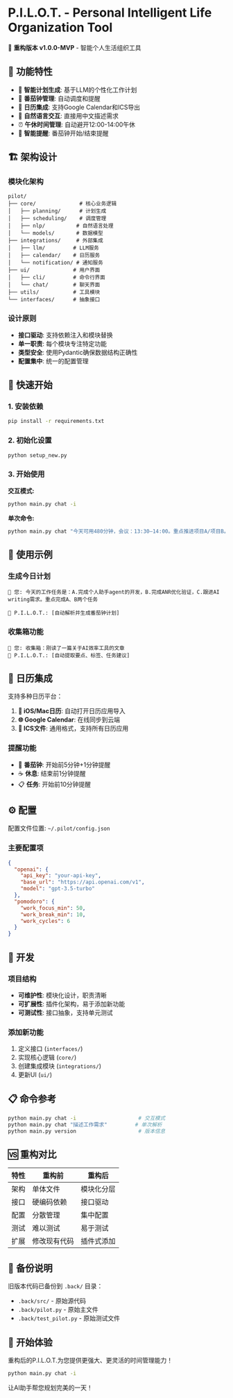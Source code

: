 # P.I.L.O.T. - Personal Intelligent Life Organization Tool

🚀 **重构版本 v1.0.0-MVP** - 智能个人生活组织工具

## 🎯 功能特性

- 🧠 **智能计划生成**: 基于LLM的个性化工作计划
- 🍅 **番茄钟管理**: 自动调度和提醒
- 📅 **日历集成**: 支持Google Calendar和ICS导出
- 💬 **自然语言交互**: 直接用中文描述需求
- ⏰ **午休时间管理**: 自动避开12:00-14:00午休
- 🔔 **智能提醒**: 番茄钟开始/结束提醒

## 🏗️ 架构设计

### 模块化架构
```
pilot/
├── core/              # 核心业务逻辑
│   ├── planning/      # 计划生成
│   ├── scheduling/    # 调度管理  
│   ├── nlp/          # 自然语言处理
│   └── models/       # 数据模型
├── integrations/     # 外部集成
│   ├── llm/         # LLM服务
│   ├── calendar/    # 日历服务
│   └── notification/ # 通知服务
├── ui/              # 用户界面
│   ├── cli/         # 命令行界面
│   └── chat/        # 聊天界面
├── utils/           # 工具模块
└── interfaces/      # 抽象接口
```

### 设计原则
- **接口驱动**: 支持依赖注入和模块替换
- **单一职责**: 每个模块专注特定功能
- **类型安全**: 使用Pydantic确保数据结构正确性
- **配置集中**: 统一的配置管理

## 🚀 快速开始

### 1. 安装依赖
```bash
pip install -r requirements.txt
```

### 2. 初始化设置
```bash
python setup_new.py
```

### 3. 开始使用

**交互模式:**
```bash
python main.py chat -i
```

**单次命令:**
```bash
python main.py chat "今天可用480分钟，会议：13:30–14:00。重点推进项目A/项目B。"
```

## 💬 使用示例

### 生成今日计划
```
👤 您: 今天的工作任务是：A.完成个人助手agent的开发，B.完成ANR优化验证，C.跟进AI writing需求。重点完成A、B两个任务

🤖 P.I.L.O.T.: [自动解析并生成番茄钟计划]
```

### 收集箱功能
```
👤 您: 收集箱：刚读了一篇关于AI效率工具的文章
🤖 P.I.L.O.T.: [自动提取要点、标签、任务建议]
```

## 📅 日历集成

支持多种日历平台：

1. **📱 iOS/Mac日历**: 自动打开日历应用导入
2. **🌐 Google Calendar**: 在线同步到云端
3. **📄 ICS文件**: 通用格式，支持所有日历应用

### 提醒功能
- 🍅 **番茄钟**: 开始前5分钟+1分钟提醒
- ☕ **休息**: 结束前1分钟提醒
- 📋 **任务**: 开始前10分钟提醒

## ⚙️ 配置

配置文件位置: `~/.pilot/config.json`

### 主要配置项
```json
{
  "openai": {
    "api_key": "your-api-key",
    "base_url": "https://api.openai.com/v1",
    "model": "gpt-3.5-turbo"
  },
  "pomodoro": {
    "work_focus_min": 50,
    "work_break_min": 10,
    "work_cycles": 6
  }
}
```

## 🔧 开发

### 项目结构
- **可维护性**: 模块化设计，职责清晰
- **可扩展性**: 插件化架构，易于添加新功能
- **可测试性**: 接口抽象，支持单元测试

### 添加新功能
1. 定义接口 (`interfaces/`)
2. 实现核心逻辑 (`core/`)
3. 创建集成模块 (`integrations/`)
4. 更新UI (`ui/`)

## 📋 命令参考

```bash
python main.py chat -i                    # 交互模式
python main.py chat "描述工作需求"         # 单次解析
python main.py version                    # 版本信息
```

## 🆚 重构对比

| 特性 | 重构前 | 重构后 |
|------|--------|--------|
| 架构 | 单体文件 | 模块化分层 |
| 接口 | 硬编码依赖 | 接口驱动 |
| 配置 | 分散管理 | 集中配置 |
| 测试 | 难以测试 | 易于测试 |
| 扩展 | 修改现有代码 | 插件式添加 |

## 🔄 备份说明

旧版本代码已备份到 `.back/` 目录：
- `.back/src/` - 原始源代码
- `.back/pilot.py` - 原始主文件
- `.back/test_pilot.py` - 原始测试文件

## 🎉 开始体验

重构后的P.I.L.O.T.为您提供更强大、更灵活的时间管理能力！

```bash
python main.py chat -i
```

让AI助手帮您规划完美的一天！
